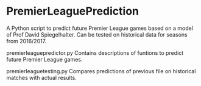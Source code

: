 # PremierLeaguePrediction
A Python script to predict future Premier League games based on a model of Prof David Spiegelhalter. Can be tested on historical data for seasons from 2016/2017.

premierleaguepredictor.py
Contains descriptions of funtions to predict future Premier League games.

premierleaguetesting.py
Compares predictions of previous file on historical matches with actual results.
